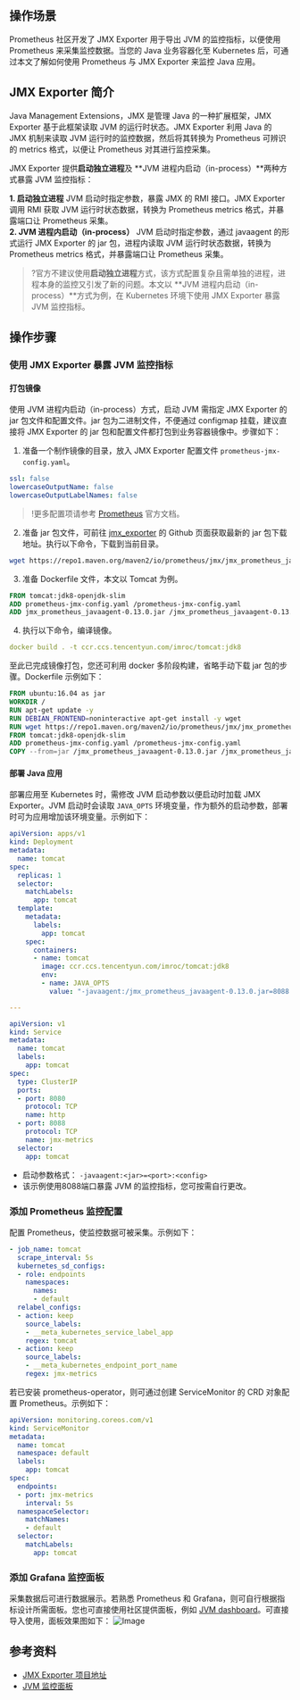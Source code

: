 ## 操作场景
Prometheus 社区开发了 JMX Exporter 用于导出 JVM 的监控指标，以便使用 Prometheus 来采集监控数据。当您的 Java 业务容器化至 Kubernetes 后，可通过本文了解如何使用 Prometheus 与 JMX Exporter 来监控 Java 应用。  

##  JMX Exporter 简介 
Java Management Extensions，JMX 是管理 Java 的一种扩展框架，JMX Exporter 基于此框架读取 JVM 的运行时状态。JMX Exporter 利用 Java 的 JMX 机制来读取 JVM 运行时的监控数据，然后将其转换为 Prometheus 可辨识的 metrics 格式，以便让 Prometheus 对其进行监控采集。  

JMX Exporter 提供**启动独立进程**及 **JVM 进程内启动（in-process）**两种方式暴露 JVM 监控指标：

**1. 启动独立进程**
JVM 启动时指定参数，暴露 JMX 的 RMI 接口。JMX Exporter 调用 RMI 获取 JVM 运行时状态数据，转换为 Prometheus metrics 格式，并暴露端口让 Prometheus 采集。  
**2. JVM 进程内启动（in-process）**
JVM 启动时指定参数，通过 javaagent 的形式运行 JMX Exporter 的 jar 包，进程内读取 JVM 运行时状态数据，转换为 Prometheus metrics 格式，并暴露端口让 Prometheus 采集。  

>?官方不建议使用**启动独立进程**方式，该方式配置复杂且需单独的进程，进程本身的监控又引发了新的问题。本文以 **JVM 进程内启动（in-process）**方式为例，在 Kubernetes 环境下使用 JMX Exporter 暴露 JVM 监控指标。  
>


## 操作步骤

### 使用 JMX Exporter 暴露 JVM 监控指标

#### 打包镜像
使用 JVM 进程内启动（in-process）方式，启动 JVM 需指定 JMX Exporter 的 jar 包文件和配置文件。jar 包为二进制文件，不便通过 configmap 挂载，建议直接将 JMX Exporter 的 jar 包和配置文件都打包到业务容器镜像中。步骤如下：
1. 准备一个制作镜像的目录，放入 JMX Exporter 配置文件 `prometheus-jmx-config.yaml`。  
```yaml
ssl: false
lowercaseOutputName: false
lowercaseOutputLabelNames: false
```
>!更多配置项请参考 [Prometheus](https://prometheus.io/docs/introduction/overview/) 官方文档。  
>
2. 准备 jar 包文件，可前往 [jmx_exporter](https://github.com/prometheus/jmx_exporter) 的 Github 页面获取最新的 jar 包下载地址。执行以下命令，下载到当前目录。  
``` bash
wget https://repo1.maven.org/maven2/io/prometheus/jmx/jmx_prometheus_javaagent/0.13.0/jmx_prometheus_javaagent-0.13.0.jar
```
3. 准备 Dockerfile 文件，本文以 Tomcat 为例。  
``` dockerfile
FROM tomcat:jdk8-openjdk-slim
ADD prometheus-jmx-config.yaml /prometheus-jmx-config.yaml
ADD jmx_prometheus_javaagent-0.13.0.jar /jmx_prometheus_javaagent-0.13.0.jar
```
4. 执行以下命令，编译镜像。  
``` yaml
docker build . -t ccr.ccs.tencentyun.com/imroc/tomcat:jdk8
```
至此已完成镜像打包，您还可利用 docker 多阶段构建，省略手动下载 jar 包的步骤。Dockerfile 示例如下：
``` dockerfile
FROM ubuntu:16.04 as jar
WORKDIR /
RUN apt-get update -y
RUN DEBIAN_FRONTEND=noninteractive apt-get install -y wget
RUN wget https://repo1.maven.org/maven2/io/prometheus/jmx/jmx_prometheus_javaagent/0.13.0/jmx_prometheus_javaagent-0.13.0.jar
FROM tomcat:jdk8-openjdk-slim
ADD prometheus-jmx-config.yaml /prometheus-jmx-config.yaml
COPY --from=jar /jmx_prometheus_javaagent-0.13.0.jar /jmx_prometheus_javaagent-0.13.0.jar
```

#### 部署 Java 应用
部署应用至 Kubernetes 时，需修改 JVM 启动参数以便启动时加载 JMX Exporter。JVM 启动时会读取 `JAVA_OPTS` 环境变量，作为额外的启动参数，部署时可为应用增加该环境变量。示例如下：
``` yaml
apiVersion: apps/v1
kind: Deployment
metadata:
  name: tomcat
spec:
  replicas: 1
  selector:
    matchLabels:
      app: tomcat
  template:
    metadata:
      labels:
        app: tomcat
    spec:
      containers:
      - name: tomcat
        image: ccr.ccs.tencentyun.com/imroc/tomcat:jdk8
        env:
        - name: JAVA_OPTS
          value: "-javaagent:/jmx_prometheus_javaagent-0.13.0.jar=8088:/prometheus-jmx-config.yaml"

---

apiVersion: v1
kind: Service
metadata:
  name: tomcat
  labels:
    app: tomcat
spec:
  type: ClusterIP
  ports:
  - port: 8080
    protocol: TCP
    name: http
  - port: 8088
    protocol: TCP
    name: jmx-metrics
  selector:
    app: tomcat
```
* 启动参数格式： `-javaagent:<jar>=<port>:<config>`
* 该示例使用8088端口暴露 JVM 的监控指标，您可按需自行更改。  

### 添加 Prometheus 监控配置
配置 Prometheus，使监控数据可被采集。示例如下：
``` yaml
- job_name: tomcat
  scrape_interval: 5s
  kubernetes_sd_configs:
  - role: endpoints
    namespaces:
      names:
      - default
  relabel_configs:
  - action: keep
    source_labels:
    - __meta_kubernetes_service_label_app
    regex: tomcat
  - action: keep
    source_labels:
    - __meta_kubernetes_endpoint_port_name
    regex: jmx-metrics
```
若已安装 prometheus-operator，则可通过创建 ServiceMonitor 的 CRD 对象配置 Prometheus。示例如下：
``` yaml
apiVersion: monitoring.coreos.com/v1
kind: ServiceMonitor
metadata:
  name: tomcat
  namespace: default
  labels:
    app: tomcat
spec:
  endpoints:
  - port: jmx-metrics
    interval: 5s
  namespaceSelector:
    matchNames:
    - default
  selector:
    matchLabels:
      app: tomcat
```

### 添加 Grafana 监控面板
采集数据后可进行数据展示。若熟悉 Prometheus 和 Grafana，则可自行根据指标设计所需面板。您也可直接使用社区提供面板，例如 [JVM dashboard](https://grafana.com/grafana/dashboards/8563)。可直接导入使用，面板效果图如下：
![Image](https://grafana.com/api/dashboards/8563/images/5383/image)

## 参考资料
* [JMX Exporter 项目地址](https://github.com/prometheus/jmx_exporter)
* [JVM 监控面板](https://grafana.com/grafana/dashboards/8563) 
